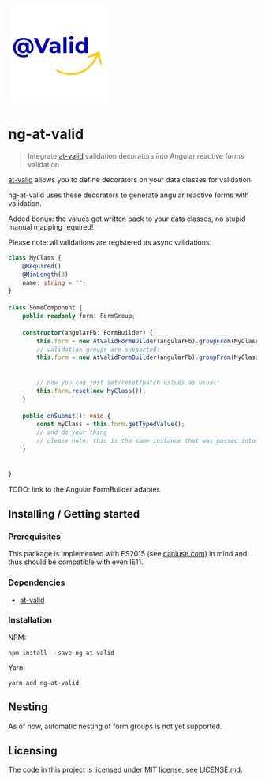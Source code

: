 ![Logo of the project](logo.png)

# ng-at-valid
> Integrate [at-valid](https://github.com/HonoluluHenk/at-valid) validation decorators into Angular reactive forms validation

[at-valid](https://github.com/HonoluluHenk/at-valid) allows you to define decorators on your data classes for validation.

ng-at-valid uses these decorators to generate angular reactive forms with validation.

Added bonus: the values get written back to your data classes, no stupid manual mapping required!

Please note: all validations are registered as async validations.

```typescript
class MyClass {
    @Required()
    @MinLength(3)
    name: string = "";
}

class SomeComponent {
    public readonly form: FormGroup;

    constructor(angularFb: FormBuilder) {
        this.form = new AtValidFormBuilder(angularFb).groupFrom(MyClass);
        // validation groups are supported:
        this.form = new AtValidFormBuilder(angularFb).groupFrom(MyClass, {group: 'FAST_VALIDATIONS'});

 
        // now you can just set/reset/patch values as usual:
        this.form.reset(new MyClass());
    }

    public onSubmit(): void {
        const myClass = this.form.getTypedValue();
        // and do your thing
        // please note: this is the same instance that was passed into form.reset()/form.setValue()
    }
    

}

```



TODO: link to the Angular FormBuilder adapter.



## Installing / Getting started

### Prerequisites

This package is implemented with ES2015 (see [caniuse.com]([https://caniuse.com/#search=es2015)) in mind and thus should be compatible with even IE11.

### Dependencies

* [at-valid](https://www.npmjs.com/package/at-valid)

### Installation

NPM:

```shell
npm install --save ng-at-valid
```

Yarn:

```shell
yarn add ng-at-valid
```


## Nesting

As of now, automatic nesting of form groups is not yet supported.

## Licensing

The code in this project is licensed under MIT license, see [LICENSE.md](LICENSE.md).
